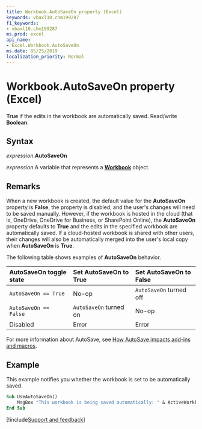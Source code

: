 ```yaml
---
title: Workbook.AutoSaveOn property (Excel)
keywords: vbaxl10.chm199287
f1_keywords:
- vbaxl10.chm199287
ms.prod: excel
api_name:
- Excel.Workbook.AutoSaveOn
ms.date: 05/25/2019
localization_priority: Normal
---
```



# Workbook.AutoSaveOn property (Excel)

**True** if the edits in the workbook are automatically saved. Read/write **Boolean**.

## Syntax

_expression_.**AutoSaveOn**

_expression_ A variable that represents a **[Workbook](Excel.Workbook.md)** object.

## Remarks

When a new workbook is created, the default value for the **AutoSaveOn** property is **False**, the property is disabled, and the user's changes will need to be saved manually. However, if the workbook is hosted in the cloud (that is, OneDrive, OneDrive for Business, or SharePoint Online), the **AutoSaveOn** property defaults to **True** and the edits in the specified workbook are automatically saved. If a cloud-hosted workbook is shared with other users, their changes will also be automatically merged into the user's local copy when **AutoSaveOn** is **True**.

The following table shows examples of **AutoSaveOn** behavior.

|AutoSaveOn toggle state|Set AutoSaveOn to True|Set AutoSaveOn to False|
|:-----|:-----|:-----|
|`AutoSaveOn == True`|No-op|`AutoSaveOn` turned off|
|`AutoSaveOn == False`|`AutoSaveOn` turned on|No-op|
|Disabled|Error|Error|

For more information about AutoSave, see [How AutoSave impacts add-ins and macros](../Library-Reference/Concepts/how-autosave-impacts-addins-and-macros.md).

## Example

This example notifies you whether the workbook is set to be automatically saved.

```vb
Sub UseAutoSaveOn()
    MsgBox "This workbook is being saved automatically: " & ActiveWorkbook.AutoSaveOn
End Sub
```



[!include[Support and feedback](~/includes/feedback-boilerplate.md)]